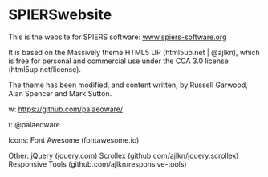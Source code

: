 # SPIERSwebsite
This is the website for SPIERS software: www.spiers-software.org

It is based on the Massively theme HTML5 UP (html5up.net | @ajlkn), which is free for personal and commercial use under the CCA 3.0 license (html5up.net/license). 

The theme has been modified, and content written, by Russell Garwood, Alan Spencer and Mark Sutton. 

w: https://github.com/palaeoware/

t: @palaeoware

Icons:
		Font Awesome (fontawesome.io)

Other:
		jQuery (jquery.com)
		Scrollex (github.com/ajlkn/jquery.scrollex)
		Responsive Tools (github.com/ajlkn/responsive-tools)